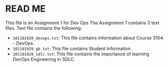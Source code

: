 # READ ME

This file is an Assignment 1 for Dev Ops
The Assignment 1 contains 3 text files.
Text file contains the following:
- `101181929_devops.txt`: This file contains information about Course 3104 - DevOps.
- `101181929_gb.txt`: This file contains Student Information.
- `101181929_sdlc.txt`: This file contains the importance of learning DevOps Engineering in SDLC.